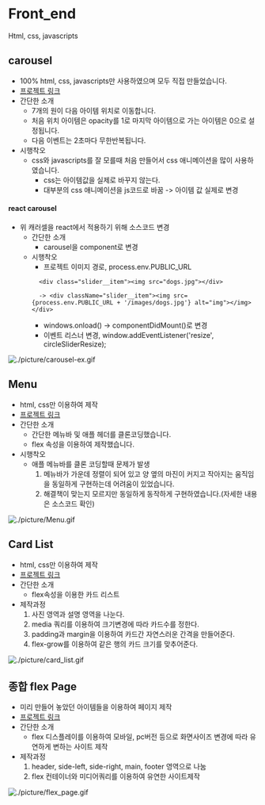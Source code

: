 # Front_end
Html, css, javascripts

## carousel
- 100% html, css, javascripts만 사용하였으며 모두 직접 만들었습니다.
- [프로젝트 링크](./inan_carousel)
- 간단한 소개
  - 7개의 원이 다음 아이템 위치로 이동합니다.
  - 처음 위치 아이템은 opacity를 1로 마지막 아이템으로 가는 아이템은 0으로 설정됩니다.
  - 다음 이벤트는 2초마다 무한반복됩니다.
- 시행착오
  - css와 javascripts를 잘 모를때 처음 만들어서 css 애니메이션을 많이 사용하였습니다.
    - css는 아이템값을 실제로 바꾸지 않는다.
    - 대부분의 css 애니메이션을 js코드로 바꿈 -> 아이템 값 실제로 변경  

#### react carousel
- 위 캐러셀을 react에서 적용하기 위해 소스코드 변경
  - 간단한 소개
    - carousel을 component로 변경
  - 시행착오
    - 프로젝트 이미지 경로, process.env.PUBLIC_URL
    ```
      <div class="slider__item"><img src="dogs.jpg"></div>

      -> <div className="slider__item"><img src={process.env.PUBLIC_URL + '/images/dogs.jpg'} alt="img"></img></div>
    ```
    - windows.onload() -> componentDidMount()로 변경
    - 이벤트 리스너 변경, window.addEventListener('resize', circleSliderResize);        

![./picture/carousel-ex.gif](./picture/carousel-ex.gif)


## Menu
- html, css만 이용하여 제작
- [프로젝트 링크](./flex/flex_menu)
- 간단한 소개
  - 간단한 메뉴바 및 애플 헤더를 클론코딩했습니다.
  - flex 속성을 이용하여 제작했습니다.
- 시행착오
  - 애플 메뉴바를 클론 코딩할때 문제가 발생
    1. 메뉴바가 가운데 정렬이 되어 있고 양 옆의 마진이 커지고 작아지는 움직임을 동일하게 구현하는데 어려움이 있었습니다.
    2. 해결책이 맞는지 모르지만 동일하게 동작하게 구현하였습니다.(자세한 내용은 소스코드 확인)

![./picture/Menu.gif](./picture/Menu.gif)

## Card List
- html, css만 이용하여 제작
- [프로젝트 링크](./flex/flex_card_list)
- 간단한 소개
  - flex속성을 이용한 카드 리스트
- 제작과정
  1. 사진 영역과 설명 영역을 나눈다.
  2. media 쿼리를 이용하여 크기변경에 따라 카드수를 정한다.
  3. padding과 margin을 이용하여 카드간 자연스러운 간격을 만들어준다.
  4. flex-grow를 이용하여 같은 행의 카드 크기를 맞추어준다.

![./picture/card_list.gif](./picture/card_list.gif)


## 종합 flex Page
- 미리 만들어 놓았던 아이템들을 이용하여 페이지 제작
- [프로젝트 링크](./flex/flex_page)
- 간단한 소개
  - flex 디스플레이를 이용하여 모바일, pc버전 등으로 화면사이즈 변경에 따라 유연하게 변하는 사이트 제작
- 제작과정
  1. header, side-left, side-right, main, footer 영역으로 나눔
  2. flex 컨테이너와 미디어쿼리를 이용하여 유연한 사이트제작

![./picture/flex_page.gif](./picture/flex_page.gif)
